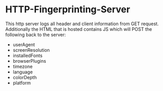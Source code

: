 # HTTP-Fingerprinting-Server

This http server logs all header and client information from GET request.
Additionally the HTML that is hosted contains JS which will POST the following back to the server:
- userAgent
- screenResolution
- installedFonts
- browserPlugins
- timezone
- language
- colorDepth
- platform

